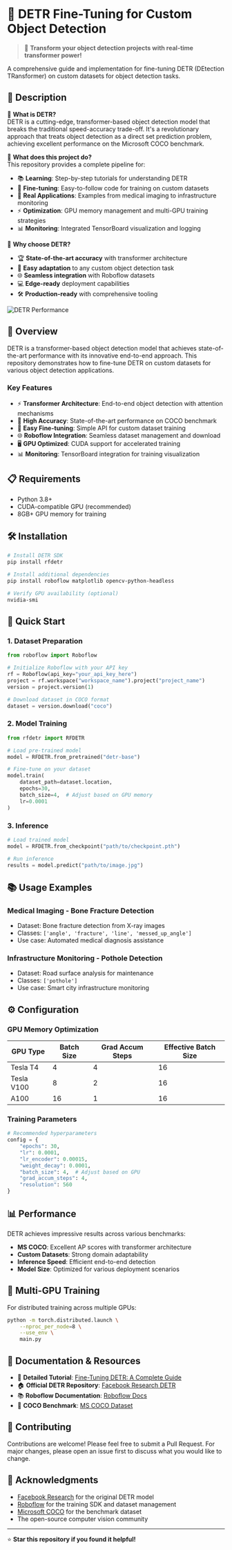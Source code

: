 # 🎯 DETR Fine-Tuning for Custom Object Detection

> 🚀 **Transform your object detection projects with real-time transformer power!**

A comprehensive guide and implementation for fine-tuning DETR (DEtection TRansformer) on custom datasets for object detection tasks.

## 📝 Description

🔬 **What is DETR?**  
DETR is a cutting-edge, transformer-based object detection model that breaks the traditional speed-accuracy trade-off. It's a revolutionary approach that treats object detection as a direct set prediction problem, achieving excellent performance on the Microsoft COCO benchmark.

🎯 **What does this project do?**  
This repository provides a complete pipeline for:
- 📚 **Learning**: Step-by-step tutorials for understanding DETR
- 🔧 **Fine-tuning**: Easy-to-follow code for training on custom datasets  
- 🏥 **Real Applications**: Examples from medical imaging to infrastructure monitoring
- ⚡ **Optimization**: GPU memory management and multi-GPU training strategies
- 📊 **Monitoring**: Integrated TensorBoard visualization and logging

🌟 **Why choose DETR?**  
- 🏆 **State-of-the-art accuracy** with transformer architecture
- 🔄 **Easy adaptation** to any custom object detection task
- 🌐 **Seamless integration** with Roboflow datasets
- 💻 **Edge-ready** deployment capabilities
- 🛠️ **Production-ready** with comprehensive tooling

![DETR Performance](https://media.roboflow.com/rf-detr/charts.png)

## 🚀 Overview

DETR is a transformer-based object detection model that achieves state-of-the-art performance with its innovative end-to-end approach. This repository demonstrates how to fine-tune DETR on custom datasets for various object detection applications.

### Key Features

- ⚡ **Transformer Architecture**: End-to-end object detection with attention mechanisms
- 🎯 **High Accuracy**: State-of-the-art performance on COCO benchmark
- 🔧 **Easy Fine-tuning**: Simple API for custom dataset training
- 🌐 **Roboflow Integration**: Seamless dataset management and download
- 🖥️ **GPU Optimized**: CUDA support for accelerated training
- 📊 **Monitoring**: TensorBoard integration for training visualization

## 📋 Requirements

- Python 3.8+
- CUDA-compatible GPU (recommended)
- 8GB+ GPU memory for training

## 🛠️ Installation

```bash
# Install DETR SDK
pip install rfdetr

# Install additional dependencies
pip install roboflow matplotlib opencv-python-headless

# Verify GPU availability (optional)
nvidia-smi
```

## 🚀 Quick Start

### 1. Dataset Preparation

```python
from roboflow import Roboflow

# Initialize Roboflow with your API key
rf = Roboflow(api_key="your_api_key_here")
project = rf.workspace("workspace_name").project("project_name")
version = project.version(1)

# Download dataset in COCO format
dataset = version.download("coco")
```

### 2. Model Training

```python
from rfdetr import RFDETR

# Load pre-trained model
model = RFDETR.from_pretrained("detr-base")

# Fine-tune on your dataset
model.train(
    dataset_path=dataset.location,
    epochs=30,
    batch_size=4,  # Adjust based on GPU memory
    lr=0.0001
)
```

### 3. Inference

```python
# Load trained model
model = RFDETR.from_checkpoint("path/to/checkpoint.pth")

# Run inference
results = model.predict("path/to/image.jpg")
```

## 📚 Usage Examples

### Medical Imaging - Bone Fracture Detection
- Dataset: Bone fracture detection from X-ray images
- Classes: `['angle', 'fracture', 'line', 'messed_up_angle']`
- Use case: Automated medical diagnosis assistance

### Infrastructure Monitoring - Pothole Detection
- Dataset: Road surface analysis for maintenance
- Classes: `['pothole']`
- Use case: Smart city infrastructure monitoring

## ⚙️ Configuration

### GPU Memory Optimization

| GPU Type | Batch Size | Grad Accum Steps | Effective Batch Size |
|----------|------------|------------------|---------------------|
| Tesla T4 | 4 | 4 | 16 |
| Tesla V100 | 8 | 2 | 16 |
| A100 | 16 | 1 | 16 |

### Training Parameters

```python
# Recommended hyperparameters
config = {
    "epochs": 30,
    "lr": 0.0001,
    "lr_encoder": 0.00015,
    "weight_decay": 0.0001,
    "batch_size": 4,  # Adjust based on GPU
    "grad_accum_steps": 4,
    "resolution": 560
}
```


## 📊 Performance

DETR achieves impressive results across various benchmarks:

- **MS COCO**: Excellent AP scores with transformer architecture
- **Custom Datasets**: Strong domain adaptability
- **Inference Speed**: Efficient end-to-end detection
- **Model Size**: Optimized for various deployment scenarios

## 🔧 Multi-GPU Training

For distributed training across multiple GPUs:

```bash
python -m torch.distributed.launch \
    --nproc_per_node=8 \
    --use_env \
    main.py
```

## 📖 Documentation & Resources

- 📄 **Detailed Tutorial**: [Fine-Tuning DETR: A Complete Guide](https://medium.com/@your-username/fine-tuning-detr-complete-guide)
- 🏠 **Official DETR Repository**: [Facebook Research DETR](https://github.com/facebookresearch/detr)
- 📚 **Roboflow Documentation**: [Roboflow Docs](https://docs.roboflow.com/)
- 🎯 **COCO Benchmark**: [MS COCO Dataset](https://cocodataset.org/)

## 🤝 Contributing

Contributions are welcome! Please feel free to submit a Pull Request. For major changes, please open an issue first to discuss what you would like to change.


## 🙏 Acknowledgments

- [Facebook Research](https://ai.facebook.com/) for the original DETR model
- [Roboflow](https://roboflow.com/) for the training SDK and dataset management
- [Microsoft COCO](https://cocodataset.org/) for the benchmark dataset
- The open-source computer vision community


---

⭐ **Star this repository if you found it helpful!**

